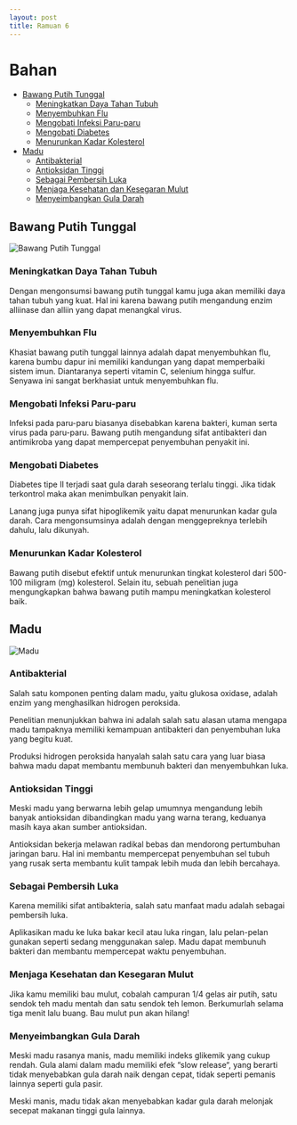 ```yaml
---
layout: post
title: Ramuan 6
---
```


# Bahan <!-- omit in toc -->
- [Bawang Putih Tunggal](#bawang-putih-tunggal)
  - [Meningkatkan Daya Tahan Tubuh](#meningkatkan-daya-tahan-tubuh)
  - [Menyembuhkan Flu](#menyembuhkan-flu)
  - [Mengobati Infeksi Paru-paru](#mengobati-infeksi-paru-paru)
  - [Mengobati Diabetes](#mengobati-diabetes)
  - [Menurunkan Kadar Kolesterol](#menurunkan-kadar-kolesterol)
- [Madu](#madu)
  - [Antibakterial](#antibakterial)
  - [Antioksidan Tinggi](#antioksidan-tinggi)
  - [Sebagai Pembersih Luka](#sebagai-pembersih-luka)
  - [Menjaga Kesehatan dan Kesegaran Mulut](#menjaga-kesehatan-dan-kesegaran-mulut)
  - [Menyeimbangkan Gula Darah](#menyeimbangkan-gula-darah)

## Bawang Putih Tunggal
![Bawang Putih Tunggal](https://ecs7.tokopedia.net/blog-tokopedia-com/uploads/2019/07/2.-Mengatasi-Ambeien.jpg)

### Meningkatkan Daya Tahan Tubuh
Dengan mengonsumsi bawang putih tunggal kamu juga akan memiliki daya tahan tubuh yang kuat. Hal ini karena bawang putih mengandung enzim alliinase dan alliin yang dapat menangkal virus.

### Menyembuhkan Flu
Khasiat bawang putih tunggal lainnya adalah dapat menyembuhkan flu, karena bumbu dapur ini memiliki kandungan yang dapat memperbaiki sistem imun. Diantaranya seperti vitamin C, selenium hingga sulfur. Senyawa ini sangat berkhasiat untuk menyembuhkan flu.

### Mengobati Infeksi Paru-paru
Infeksi pada paru-paru biasanya disebabkan karena bakteri, kuman serta virus pada paru-paru. Bawang putih mengandung sifat antibakteri dan antimikroba yang dapat mempercepat penyembuhan penyakit ini.

### Mengobati Diabetes
Diabetes tipe II terjadi saat gula darah seseorang terlalu tinggi. Jika tidak terkontrol maka akan menimbulkan penyakit lain.

Lanang juga punya sifat hipoglikemik yaitu dapat menurunkan kadar gula darah. Cara mengonsumsinya adalah dengan menggepreknya terlebih dahulu, lalu dikunyah.

### Menurunkan Kadar Kolesterol
Bawang putih disebut efektif untuk menurunkan tingkat kolesterol dari 500-100 miligram (mg) kolesterol. Selain itu, sebuah penelitian juga mengungkapkan bahwa bawang putih mampu meningkatkan kolesterol baik.

## Madu
![Madu](https://tnjagroherbal.files.wordpress.com/2017/05/photo-madu-shutterstock_80430415.png)

### Antibakterial 
Salah satu komponen penting dalam madu, yaitu glukosa oxidase, adalah enzim yang menghasilkan hidrogen peroksida.

Penelitian menunjukkan bahwa ini adalah salah satu alasan utama mengapa madu tampaknya memiliki kemampuan antibakteri dan penyembuhan luka yang begitu kuat.

Produksi hidrogen peroksida hanyalah salah satu cara yang luar biasa bahwa madu dapat membantu membunuh bakteri dan menyembuhkan luka.

### Antioksidan Tinggi 
Meski madu yang berwarna lebih gelap umumnya mengandung lebih banyak antioksidan dibandingkan madu yang warna terang, keduanya masih kaya akan sumber antioksidan.

Antioksidan bekerja melawan radikal bebas dan mendorong pertumbuhan jaringan baru. Hal ini membantu mempercepat penyembuhan sel tubuh yang rusak serta membantu kulit tampak lebih muda dan lebih bercahaya.

### Sebagai Pembersih Luka 
Karena memiliki sifat antibakteria, salah satu manfaat madu adalah sebagai pembersih luka.

Aplikasikan madu ke luka bakar kecil atau luka ringan, lalu pelan-pelan gunakan seperti sedang menggunakan salep. Madu dapat membunuh bakteri dan membantu mempercepat waktu penyembuhan.

### Menjaga Kesehatan dan Kesegaran Mulut 
Jika kamu memiliki bau mulut, cobalah campuran 1/4 gelas air putih, satu sendok teh madu mentah dan satu sendok teh lemon. Berkumurlah selama tiga menit lalu buang. Bau mulut pun akan hilang!

### Menyeimbangkan Gula Darah 
Meski madu rasanya manis, madu memiliki indeks glikemik yang cukup rendah. Gula alami dalam madu memiliki efek “slow release“, yang berarti tidak menyebabkan gula darah naik dengan cepat, tidak seperti pemanis lainnya seperti gula pasir.

Meski manis, madu tidak akan menyebabkan kadar gula darah melonjak secepat makanan tinggi gula lainnya.